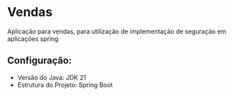 # Vendas
 Aplicação para vendas, para utilização de implementação de seguração em aplicações spring


## Configuração:
  - Versão do Java: JDK 21
  - Estrutura do Projeto: Spring Boot 
